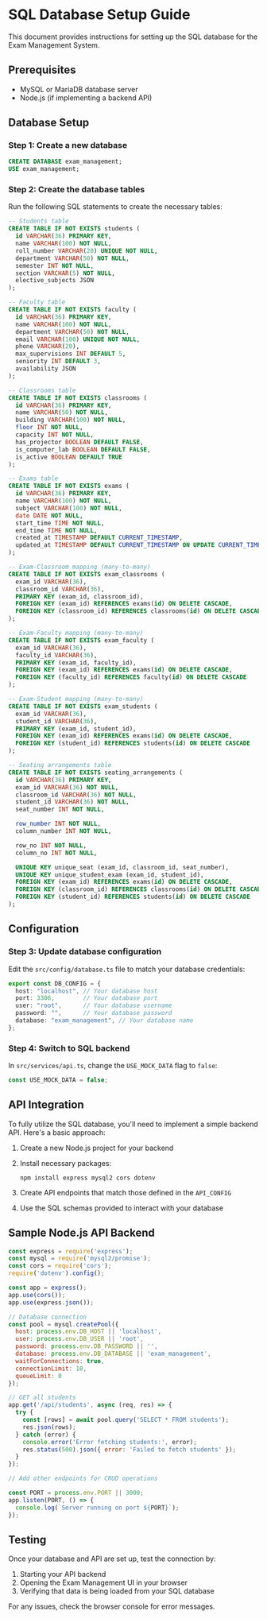
# SQL Database Setup Guide

This document provides instructions for setting up the SQL database for the Exam Management System.

## Prerequisites

- MySQL or MariaDB database server
- Node.js (if implementing a backend API)

## Database Setup

### Step 1: Create a new database

```sql
CREATE DATABASE exam_management;
USE exam_management;
```

### Step 2: Create the database tables

Run the following SQL statements to create the necessary tables:

```sql
-- Students table
CREATE TABLE IF NOT EXISTS students (
  id VARCHAR(36) PRIMARY KEY,
  name VARCHAR(100) NOT NULL,
  roll_number VARCHAR(20) UNIQUE NOT NULL,
  department VARCHAR(50) NOT NULL,
  semester INT NOT NULL,
  section VARCHAR(5) NOT NULL,
  elective_subjects JSON
);

-- Faculty table
CREATE TABLE IF NOT EXISTS faculty (
  id VARCHAR(36) PRIMARY KEY,
  name VARCHAR(100) NOT NULL,
  department VARCHAR(50) NOT NULL,
  email VARCHAR(100) UNIQUE NOT NULL,
  phone VARCHAR(20),
  max_supervisions INT DEFAULT 5,
  seniority INT DEFAULT 3,
  availability JSON
);

-- Classrooms table
CREATE TABLE IF NOT EXISTS classrooms (
  id VARCHAR(36) PRIMARY KEY,
  name VARCHAR(50) NOT NULL,
  building VARCHAR(100) NOT NULL,
  floor INT NOT NULL,
  capacity INT NOT NULL,
  has_projector BOOLEAN DEFAULT FALSE,
  is_computer_lab BOOLEAN DEFAULT FALSE,
  is_active BOOLEAN DEFAULT TRUE
);

-- Exams table
CREATE TABLE IF NOT EXISTS exams (
  id VARCHAR(36) PRIMARY KEY,
  name VARCHAR(100) NOT NULL,
  subject VARCHAR(100) NOT NULL,
  date DATE NOT NULL,
  start_time TIME NOT NULL,
  end_time TIME NOT NULL,
  created_at TIMESTAMP DEFAULT CURRENT_TIMESTAMP,
  updated_at TIMESTAMP DEFAULT CURRENT_TIMESTAMP ON UPDATE CURRENT_TIMESTAMP
);

-- Exam-Classroom mapping (many-to-many)
CREATE TABLE IF NOT EXISTS exam_classrooms (
  exam_id VARCHAR(36),
  classroom_id VARCHAR(36),
  PRIMARY KEY (exam_id, classroom_id),
  FOREIGN KEY (exam_id) REFERENCES exams(id) ON DELETE CASCADE,
  FOREIGN KEY (classroom_id) REFERENCES classrooms(id) ON DELETE CASCADE
);

-- Exam-Faculty mapping (many-to-many)
CREATE TABLE IF NOT EXISTS exam_faculty (
  exam_id VARCHAR(36),
  faculty_id VARCHAR(36),
  PRIMARY KEY (exam_id, faculty_id),
  FOREIGN KEY (exam_id) REFERENCES exams(id) ON DELETE CASCADE,
  FOREIGN KEY (faculty_id) REFERENCES faculty(id) ON DELETE CASCADE
);

-- Exam-Student mapping (many-to-many)
CREATE TABLE IF NOT EXISTS exam_students (
  exam_id VARCHAR(36),
  student_id VARCHAR(36),
  PRIMARY KEY (exam_id, student_id),
  FOREIGN KEY (exam_id) REFERENCES exams(id) ON DELETE CASCADE,
  FOREIGN KEY (student_id) REFERENCES students(id) ON DELETE CASCADE
);

-- Seating arrangements table
CREATE TABLE IF NOT EXISTS seating_arrangements (
  id VARCHAR(36) PRIMARY KEY,
  exam_id VARCHAR(36) NOT NULL,
  classroom_id VARCHAR(36) NOT NULL,
  student_id VARCHAR(36) NOT NULL,
  seat_number INT NOT NULL,

  row_number INT NOT NULL,
  column_number INT NOT NULL,

  row_no INT NOT NULL,
  column_no INT NOT NULL,

  UNIQUE KEY unique_seat (exam_id, classroom_id, seat_number),
  UNIQUE KEY unique_student_exam (exam_id, student_id),
  FOREIGN KEY (exam_id) REFERENCES exams(id) ON DELETE CASCADE,
  FOREIGN KEY (classroom_id) REFERENCES classrooms(id) ON DELETE CASCADE,
  FOREIGN KEY (student_id) REFERENCES students(id) ON DELETE CASCADE
);
```

## Configuration

### Step 3: Update database configuration

Edit the `src/config/database.ts` file to match your database credentials:

```typescript
export const DB_CONFIG = {
  host: "localhost", // Your database host
  port: 3306,        // Your database port
  user: "root",      // Your database username
  password: "",      // Your database password
  database: "exam_management", // Your database name
};
```

### Step 4: Switch to SQL backend

In `src/services/api.ts`, change the `USE_MOCK_DATA` flag to `false`:

```typescript
const USE_MOCK_DATA = false;
```

## API Integration

To fully utilize the SQL database, you'll need to implement a simple backend API. Here's a basic approach:

1. Create a new Node.js project for your backend
2. Install necessary packages:
   ```
   npm install express mysql2 cors dotenv
   ```

3. Create API endpoints that match those defined in the `API_CONFIG`
4. Use the SQL schemas provided to interact with your database

## Sample Node.js API Backend

```javascript
const express = require('express');
const mysql = require('mysql2/promise');
const cors = require('cors');
require('dotenv').config();

const app = express();
app.use(cors());
app.use(express.json());

// Database connection
const pool = mysql.createPool({
  host: process.env.DB_HOST || 'localhost',
  user: process.env.DB_USER || 'root',
  password: process.env.DB_PASSWORD || '',
  database: process.env.DB_DATABASE || 'exam_management',
  waitForConnections: true,
  connectionLimit: 10,
  queueLimit: 0
});

// GET all students
app.get('/api/students', async (req, res) => {
  try {
    const [rows] = await pool.query('SELECT * FROM students');
    res.json(rows);
  } catch (error) {
    console.error('Error fetching students:', error);
    res.status(500).json({ error: 'Failed to fetch students' });
  }
});

// Add other endpoints for CRUD operations

const PORT = process.env.PORT || 3000;
app.listen(PORT, () => {
  console.log(`Server running on port ${PORT}`);
});
```

## Testing

Once your database and API are set up, test the connection by:

1. Starting your API backend
2. Opening the Exam Management UI in your browser
3. Verifying that data is being loaded from your SQL database

For any issues, check the browser console for error messages.
